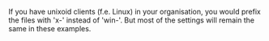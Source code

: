 If you have unixoid clients (f.e. Linux) in your organisation, you would prefix the files with 'x-' instead of 'win-'.
But most of the settings will remain the same in these examples.

